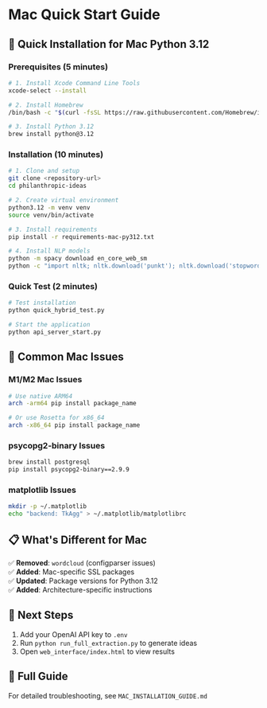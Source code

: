 # Mac Quick Start Guide

## 🚀 Quick Installation for Mac Python 3.12

### Prerequisites (5 minutes)
```bash
# 1. Install Xcode Command Line Tools
xcode-select --install

# 2. Install Homebrew
/bin/bash -c "$(curl -fsSL https://raw.githubusercontent.com/Homebrew/install/HEAD/install.sh)"

# 3. Install Python 3.12
brew install python@3.12
```

### Installation (10 minutes)
```bash
# 1. Clone and setup
git clone <repository-url>
cd philanthropic-ideas

# 2. Create virtual environment
python3.12 -m venv venv
source venv/bin/activate

# 3. Install requirements
pip install -r requirements-mac-py312.txt

# 4. Install NLP models
python -m spacy download en_core_web_sm
python -c "import nltk; nltk.download('punkt'); nltk.download('stopwords'); nltk.download('wordnet')"
```

### Quick Test (2 minutes)
```bash
# Test installation
python quick_hybrid_test.py

# Start the application
python api_server_start.py
```

## 🔧 Common Mac Issues

### M1/M2 Mac Issues
```bash
# Use native ARM64
arch -arm64 pip install package_name

# Or use Rosetta for x86_64
arch -x86_64 pip install package_name
```

### psycopg2-binary Issues
```bash
brew install postgresql
pip install psycopg2-binary==2.9.9
```

### matplotlib Issues
```bash
mkdir -p ~/.matplotlib
echo "backend: TkAgg" > ~/.matplotlib/matplotlibrc
```

## 📋 What's Different for Mac

✅ **Removed**: `wordcloud` (configparser issues)  
✅ **Added**: Mac-specific SSL packages  
✅ **Updated**: Package versions for Python 3.12  
✅ **Added**: Architecture-specific instructions  

## 🎯 Next Steps

1. Add your OpenAI API key to `.env`
2. Run `python run_full_extraction.py` to generate ideas
3. Open `web_interface/index.html` to view results

## 📖 Full Guide

For detailed troubleshooting, see `MAC_INSTALLATION_GUIDE.md`
